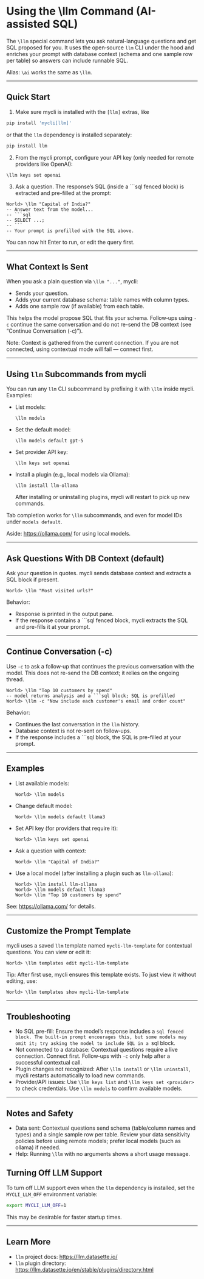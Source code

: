 # Using the \llm Command (AI-assisted SQL)

The `\llm` special command lets you ask natural-language questions and get SQL proposed for you. It uses the open‑source `llm` CLI under the hood and enriches your prompt with database context (schema and one sample row per table) so answers can include runnable SQL.

Alias: `\ai` works the same as `\llm`.

---

## Quick Start

1) Make sure mycli is installed with the `[llm]` extras, like
```bash
pip install 'mycli[llm]'
```
or that the `llm` dependency is installed separately:
```bash
pip install llm
```

2) From the mycli prompt, configure your API key (only needed for remote providers like OpenAI):

```text
\llm keys set openai
```

3) Ask a question. The response’s SQL (inside a ```sql fenced block) is extracted and pre-filled at the prompt:

```text
World> \llm "Capital of India?"
-- Answer text from the model...
-- ```sql
-- SELECT ...;
-- ```
-- Your prompt is prefilled with the SQL above.
```

You can now hit Enter to run, or edit the query first.

---

## What Context Is Sent

When you ask a plain question via `\llm "..."`, mycli:
- Sends your question.
- Adds your current database schema: table names with column types.
- Adds one sample row (if available) from each table.

This helps the model propose SQL that fits your schema. Follow‑ups using `-c` continue the same conversation and do not re-send the DB context (see “Continue Conversation (-c)”).

Note: Context is gathered from the current connection. If you are not connected, using contextual mode will fail — connect first.

---

## Using `llm` Subcommands from mycli

You can run any `llm` CLI subcommand by prefixing it with `\llm` inside mycli. Examples:

- List models:
  ```text
  \llm models
  ```
- Set the default model:
  ```text
  \llm models default gpt-5
  ```
- Set provider API key:
  ```text
  \llm keys set openai
  ```
- Install a plugin (e.g., local models via Ollama):
  ```text
  \llm install llm-ollama
  ```
  After installing or uninstalling plugins, mycli will restart to pick up new commands.

Tab completion works for `\llm` subcommands, and even for model IDs under `models default`.

Aside: <https://ollama.com/> for using local models.

---

## Ask Questions With DB Context (default)

Ask your question in quotes. mycli sends database context and extracts a SQL block if present.

```text
World> \llm "Most visited urls?"
```

Behavior:
- Response is printed in the output pane.
- If the response contains a ```sql fenced block, mycli extracts the SQL and pre-fills it at your prompt.

---

## Continue Conversation (-c)

Use `-c` to ask a follow‑up that continues the previous conversation with the model. This does not re-send the DB context; it relies on the ongoing thread.

```text
World> \llm "Top 10 customers by spend"
-- model returns analysis and a ```sql block; SQL is prefilled
World> \llm -c "Now include each customer's email and order count"
```

Behavior:
- Continues the last conversation in the `llm` history.
- Database context is not re-sent on follow‑ups.
- If the response includes a ```sql block, the SQL is pre-filled at your prompt.


---

## Examples

- List available models:
  ```text
  World> \llm models
  ```

- Change default model:
  ```text
  World> \llm models default llama3
  ```

- Set API key (for providers that require it):
  ```text
  World> \llm keys set openai
  ```

- Ask a question with context:
  ```text
  World> \llm "Capital of India?"
  ```

- Use a local model (after installing a plugin such as `llm-ollama`):
  ```text
  World> \llm install llm-ollama
  World> \llm models default llama3
  World> \llm "Top 10 customers by spend"
  ```

See: <https://ollama.com/> for details.

---

## Customize the Prompt Template

mycli uses a saved `llm` template named `mycli-llm-template` for contextual questions. You can view or edit it:

```text
World> \llm templates edit mycli-llm-template
```

Tip: After first use, mycli ensures this template exists. To just view it without editing, use:

```text
World> \llm templates show mycli-llm-template
```

---

## Troubleshooting

- No SQL pre-fill: Ensure the model’s response includes a ```sql fenced block. The built‑in prompt encourages this, but some models may omit it; try asking the model to include SQL in a ```sql block.
- Not connected to a database: Contextual questions require a live connection. Connect first. Follow‑ups with `-c` only help after a successful contextual call.
- Plugin changes not recognized: After `\llm install` or `\llm uninstall`, mycli restarts automatically to load new commands.
- Provider/API issues: Use `\llm keys list` and `\llm keys set <provider>` to check credentials. Use `\llm models` to confirm available models.

---

## Notes and Safety

- Data sent: Contextual questions send schema (table/column names and types) and a single sample row per table. Review your data sensitivity policies before using remote models; prefer local models (such as ollama) if needed.
- Help: Running `\llm` with no arguments shows a short usage message.

## Turning Off LLM Support

To turn off LLM support even when the `llm` dependency is installed, set the `MYCLI_LLM_OFF` environment variable:
```bash
export MYCLI_LLM_OFF=1
```

This may be desirable for faster startup times.


---

## Learn More

- `llm` project docs: https://llm.datasette.io/
- `llm` plugin directory: https://llm.datasette.io/en/stable/plugins/directory.html
